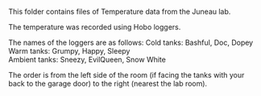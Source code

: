 This folder contains files of Temperature data from the Juneau lab.

The temperature was recorded using Hobo loggers.   

The names of the loggers are as follows:
Cold tanks: Bashful, Doc, Dopey   
Warm tanks: Grumpy, Happy, Sleepy   
Ambient tanks: Sneezy, EvilQueen, Snow White   

The order is from the left side of the room (if facing the tanks with your back to the garage door) to the right (nearest the lab room). 
